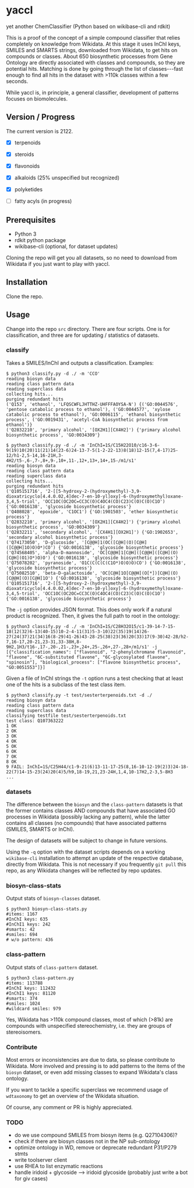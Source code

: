 # yaccl
yet another ChemClassifier (Python based on wikibase-cli and rdkit)

This is a proof of the concept of a simple compound classifier that relies completely on knowledge from Wikidata. At this stage it uses InChI keys, SMILES and SMARTS strings, downloaded from Wikidata, to get hits on compounds or classes. About 650 biosynthetic processes from Gene Ontology are directly associated with classes and compounds, so they are potential hits. Matching is done by going through the list of classes---fast enough to find all hits in the dataset with >110k classes within a few seconds.

While yaccl is, in principle, a general classifier, development of patterns focuses on biomolecules.

## Version / Progress

The current version is 2122.

- [X] terpenoids
- [X] steroids
- [X] flavonoids
- [X] alkaloids (25% unspecified but recognized)
- [X] polyketides
- [ ] fatty acyls (in progress)


## Prerequisites

* Python 3
* rdkit python package
* wikibase-cli (optional, for dataset updates)

Cloning the repo will get you all datasets, so no need to download from Wikidata if you just want to play with yaccl.

## Installation

Clone the repo.

## Usage

Change into the repo `src` directory. There are four scripts. One is for classification, and three are for updating / statistics of datasets.

### classify

Takes a SMILES/InChI and outputs a classification. Examples:

```
$ python3 classify.py -d ./ -m 'CCO'
reading biosyn data
reading class pattern data
reading superclass data
collecting hits...
purging redundant hits
('Q153', 'ethanol', 'LFQSCWFLJHTTHZ-UHFFFAOYSA-N') {('GO:0044576', 'pentose catabolic process to ethanol'), ('GO:0044577', 'xylose catabolic process to ethanol'), 'GO:0006115', 'ethanol biosynthetic process', ('GO:0019431', 'acetyl-CoA biosynthetic process from ethanol')}
('Q2832210', 'primary alcohol', '[OX2H1][CX4H2]') {'primary alcohol biosynthetic process', 'GO:0034309'}
```
```
$ python3 classify.py -d ./ -m 'InChI=1S/C15H22O10/c16-3-6-9(19)10(20)11(21)14(23-6)24-13-7-5(1-2-22-13)8(18)12-15(7,4-17)25-12/h1-2,5-14,16-21H,3-4H2/t5-,6-,7-,8+,9-,10+,11-,12+,13+,14+,15-/m1/s1'
reading biosyn data
reading class pattern data
reading superclass data
collecting hits...
purging redundant hits
('Q105151716', '2-[[5-hydroxy-2-(hydroxymethyl)-3,9-dioxatricyclo[4.4.0.02,4]dec-7-en-10-yl]oxy]-6-(hydroxymethyl)oxane-3,4,5-triol', 'OCC1OC(OC2OC=CC3C(O)C4OC4(CO)C23)C(O)C(O)C1O') {'GO:0016138', 'glycoside biosynthetic process'}
('Q408028', 'epoxide', 'C1OC1') {'GO:1901503', 'ether biosynthetic process'}
('Q2832210', 'primary alcohol', '[OX2H1][CX4H2]') {'primary alcohol biosynthetic process', 'GO:0034309'}
('Q2832211', 'secondary alcohol', '[CX4H1][OX2H1]') {'GO:1902653', 'secondary alcohol biosynthetic process'}
('Q74173050', 'D-glucoside', '[C@@H]1(OC([C@H](O)[C@H]([C@@H]1O)O)O*)CO') {'GO:0016138', 'glycoside biosynthetic process'}
('Q74568405', 'alpha-D-mannoside', 'OC[C@@H]1[C@H]([C@@H]([C@H](O)[C@H](O1)O*)O)O') {'GO:0016138', 'glycoside biosynthetic process'}
('Q75078202', 'pyranoside', 'O1C(C(C(C(C1O*)O)O)O)CO') {'GO:0016138', 'glycoside biosynthetic process'}
('Q75082510', 'beta-D-galactoside', 'OC[C@H]1O[C@@H](O[*])[C@H](O)[C@@H](O)[C@H]1O') {'GO:0016138', 'glycoside biosynthetic process'}
('Q105151716', '2-[[5-hydroxy-2-(hydroxymethyl)-3,9-dioxatricyclo[4.4.0.02,4]dec-7-en-10-yl]oxy]-6-(hydroxymethyl)oxane-3,4,5-triol', 'OCC1OC(OC2OC=CC3C(O)C4OC4(CO)C23)C(O)C(O)C1O') {'GO:0016138', 'glycoside biosynthetic process'}
```

The `-j` option provides JSON format. This does only work if a natural product is recognized. Then, it gives the full path to root in the ontology:
```
$ python3 classify.py -d ./ -m 'InChI=1S/C28H32O15/c1-39-14-7-15-18(12(32)6-13(40-15)10-2-4-11(31)5-3-10)22(35)19(14)26-27(24(37)21(34)16(8-29)41-26)43-28-25(38)23(36)20(33)17(9-30)42-28/h2-7,16-17,20-21,23-31,33-38H,8-9H2,1H3/t16-,17-,20-,21-,23+,24+,25-,26+,27-,28+/m1/s1' -j 
[{"classification_names": ["flavonoid", "2-phenylchromane flavonoid", "flavone", "6C-substituted flavone", "6C-glycosylated flavone", "spinosin"], "biological_process": ["flavone biosynthetic process", "GO:0051553"]}]
```
 
Given a file of InChI strings the `-t` option runs a test checking that at least one of the hits is a subclass of the test class item.
```
$ python3 classify.py -t test/sesterterpenoids.txt -d ./ 
reading biosyn data
reading class pattern data
reading superclass data
classifying testfile test/sesterterpenoids.txt
test class: Q107363222
1 OK
2 OK
3 OK
4 OK
5 OK
6 OK
7 OK
8 OK
9 FAIL: InChI=1S/C25H44/c1-9-21(6)13-11-17-25(8,16-10-12-19(2)3)24-18-22(7)14-15-23(24)20(4)5/h9,18-19,21,23-24H,1,4,10-17H2,2-3,5-8H3
...
```

### datasets
The difference between the `biosyn` and the `class-pattern` datasets is that the former contains classes AND compounds that have associated GO processes in Wikidata (possibly lacking any pattern), while the latter contains all classes (no compounds) that have associated patterns (SMILES, SMARTS or InChI).

The design of datasets will be subject to change in future versions.

Using the `-q` option with the dataset scripts depends on a working `wikibase-cli` installation
to attempt an update of the respective database, directly from Wikidata. This is not necessary
if you frequently `git pull` this repo, as any Wikidata changes will be reflected by repo updates.

### biosyn-class-stats
Output stats of `biosyn-classes` dataset.

```
$ python3 biosyn-class-stats.py 
#items: 1167
#InChI keys: 635
#InChI1 keys: 242
#smarts: 42
#smiles: 694
# w/o pattern: 436
```

### class-pattern
Output stats of `class-pattern` dataset.

```
$ python3 class-pattern.py 
#items: 113788
#InChI keys: 112432
#InChI1 keys: 81120
#smarts: 374
#smiles: 1024
#wildcard smiles: 979
```
Yes, Wikidata has >110k compound classes, most of which (>81k) are compounds with unspecified stereochemistry, i.e. they are groups of stereoisomers.

### Contribute
Most errors or inconsistencies are due to data, so please contribute to Wikidata. More involved and pressing is to add patterns to the items of the `biosyn` dataset, or even add missing classes to expand Wikidata's class ontology.

If you want to tackle a specific superclass we recommend usage of `wdtaxonomy` to get an overview of the Wikidata situation.

Of course, any comment or PR is highly appreciated.

### TODO
* do we use compound SMILES from biosyn items (e.g. Q27104306)?
* check if there are biosyn classes not in the NP sub-ontology
* optimize ontology in WD, remove or deprecate redundant P31/P279 stmts
* write toolserver client
* use RHEA to list enzymatic reactions
* handle iridoid + glycoside --> iridoid glycoside (probably just write a bot for giv cases)
